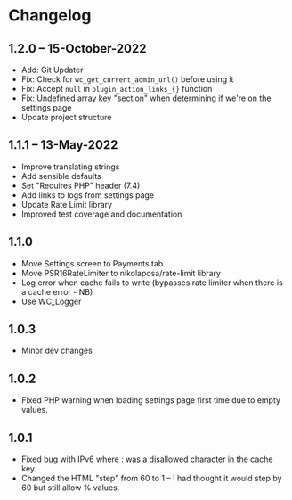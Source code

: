# Changelog

## 1.2.0 – 15-October-2022

* Add: Git Updater
* Fix: Check for `wc_get_current_admin_url()` before using it
* Fix: Accept `null` in `plugin_action_links_{}` function
* Fix: Undefined array key "section" when determining if we're on the settings page
* Update project structure

## 1.1.1 – 13-May-2022

* Improve translating strings
* Add sensible defaults
* Set "Requires PHP" header (7.4)
* Add links to logs from settings page
* Update Rate Limit library
* Improved test coverage and documentation

## 1.1.0

* Move Settings screen to Payments tab
* Move PSR16RateLimiter to nikolaposa/rate-limit library
* Log error when cache fails to write (bypasses rate limiter when there is a cache error - NB)
* Use WC_Logger 

## 1.0.3

* Minor dev changes

## 1.0.2

* Fixed PHP warning when loading settings page first time due to empty values.

## 1.0.1 
* Fixed bug with IPv6 where : was a disallowed character in the cache key.
* Changed the HTML "step" from 60 to 1 – I had thought it would step by 60 but still allow % values.


